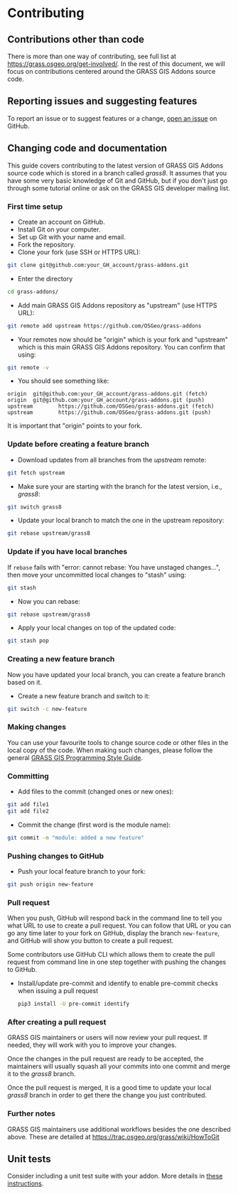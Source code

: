 # Contributing

## Contributions other than code

There is more than one way of contributing, see full list at
<https://grass.osgeo.org/get-involved/>.
In the rest of this document, we will focus on contributions centered
around the GRASS GIS Addons source code.

## Reporting issues and suggesting features

To report an issue or to suggest features or a change,
[open an issue](https://github.com/OSGeo/grass-addons/issues/new/choose)
on GitHub.

## Changing code and documentation

This guide covers contributing to the latest version of GRASS GIS Addons
source code which is stored in a branch called _grass8_.
It assumes that you have some very basic knowledge of Git and GitHub,
but if you don't just go through some tutorial online or ask on the
GRASS GIS developer mailing list.

### First time setup

- Create an account on GitHub.
- Install Git on your computer.
- Set up Git with your name and email.
- Fork the repository.
- Clone your fork (use SSH or HTTPS URL):

```bash
git clone git@github.com:your_GH_account/grass-addons.git
```

- Enter the directory

```bash
cd grass-addons/
```

- Add main GRASS GIS Addons repository as "upstream" (use HTTPS URL):

```bash
git remote add upstream https://github.com/OSGeo/grass-addons
```

- Your remotes now should be "origin" which is your fork and "upstream" which
  is this main GRASS GIS Addons repository. You can confirm that using:

```bash
git remote -v
```

- You should see something like:

```text
origin  git@github.com:your_GH_account/grass-addons.git (fetch)
origin  git@github.com:your_GH_account/grass-addons.git (push)
upstream        https://github.com/OSGeo/grass-addons.git (fetch)
upstream        https://github.com/OSGeo/grass-addons.git (push)
```

It is important that "origin" points to your fork.


### Update before creating a feature branch

- Download updates from all branches from the _upstream_ remote:

```bash
git fetch upstream
```

- Make sure your are starting with the branch for the latest version, i.e., _grass8_:

```bash
git switch grass8
```

- Update your local branch to match the one in the upstream repository:

```bash
git rebase upstream/grass8
```

### Update if you have local branches

If `rebase` fails with "error: cannot rebase: You have unstaged changes...",
then move your uncommitted local changes to "stash" using:

```bash
git stash
```

- Now you can rebase:

```bash
git rebase upstream/grass8
```

- Apply your local changes on top of the updated code:

```bash
git stash pop
```

### Creating a new feature branch

Now you have updated your local branch, you can create a feature branch
based on it.

- Create a new feature branch and switch to it:

```bash
git switch -c new-feature
```

### Making changes

You can use your favourite tools to change source code or other files
in the local copy of the code. When making such changes, please follow the
general [GRASS GIS Programming Style Guide](https://github.com/OSGeo/grass/blob/main/doc/development/style_guide.md).

### Committing

- Add files to the commit (changed ones or new ones):

```bash
git add file1
git add file2
```

- Commit the change (first word is the module name):

```bash
git commit -m "module: added a new feature"
```

### Pushing changes to GitHub

- Push your local feature branch to your fork:

```bash
git push origin new-feature
```

### Pull request

When you push, GitHub will respond back in the command line to tell
you what URL to use to create a pull request. You can follow that URL
or you can go any time later to your fork on GitHub, display the
branch `new-feature`, and GitHub will show you button to create
a pull request.

Some contributors use GitHub CLI which allows them to create the pull request
from command line in one step together with pushing the changes to GitHub.

- Install/update pre-commit and identify to enable pre-commit checks when
  issuing a pull request

  ```bash
  pip3 install -U pre-commit identify
  ```

### After creating a pull request

GRASS GIS maintainers or users will now review your pull request.
If needed, they will work with you to improve your changes.

Once the changes in the pull request are ready to be accepted,
the maintainers will usually squash all your commits into one commit and merge it
to the _grass8_ branch.

Once the pull request is merged, it is a good time to update your
local _grass8_ branch in order to get there the change you just contributed.

### Further notes

GRASS GIS maintainers use additional workflows besides the one described
above. These are detailed at <https://trac.osgeo.org/grass/wiki/HowToGit>

## Unit tests

Consider including a unit test suite with your addon. More details in [these
instructions](doc/development/submitting/UNIT_TESTS.md).
